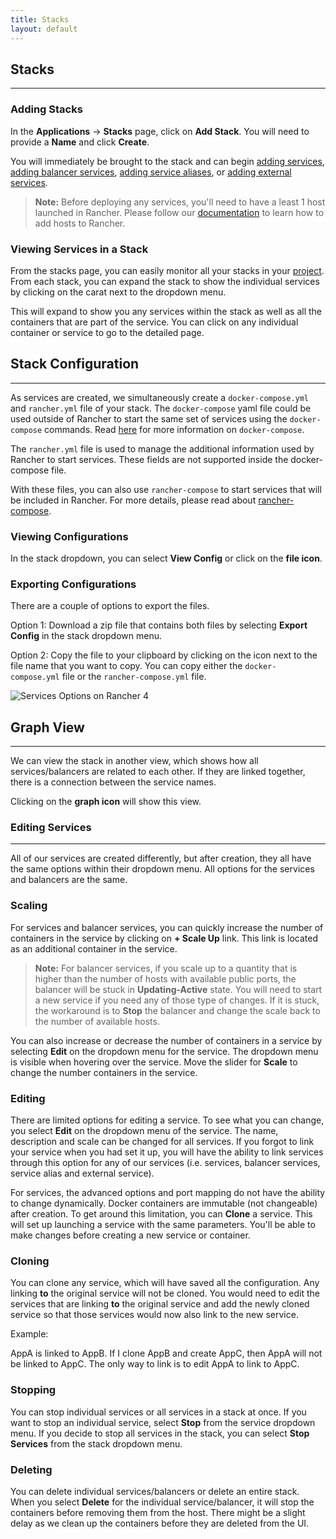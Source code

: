 ```yaml
---
title: Stacks
layout: default
---
```


## Stacks
---

### Adding Stacks

In the **Applications** -> **Stacks** page, click on **Add Stack**. You will need to provide a **Name** and click **Create**. 

You will immediately be brought to the stack and can begin [adding services]({{site.baseurl}}/docs/rancher-ui/applications/stacks/adding-services/), [adding balancer services]({{site.baseurl}}/docs/rancher-ui/applications/stacks/adding-balancers/), [adding service aliases]({{site.baseurl}}/docs/rancher-ui/applications/stacks/adding-service-alias), or [adding external services]({{site.baseurl}}/docs/rancher-ui/applications/stacks/adding-external-services).

> **Note:** Before deploying any services, you'll need to have a least 1 host launched in Rancher. Please follow our [documentation]({{site.baseurl}}/docs/rancher-ui/infrastructure/hosts) to learn how to add hosts to Rancher.

### Viewing Services in a Stack 

From the stacks page, you can easily monitor all your stacks in your [project]({{site.baseurl}}/docs/configuration/projects/). From each stack, you can expand the stack to show the individual services by clicking on the carat next to the dropdown menu.

This will expand to show you any services within the stack as well as all the containers that are part of the service. You can click on any individual container or service to go to the detailed page.

## Stack Configuration
---

As services are created, we simultaneously create a `docker-compose.yml` and `rancher.yml` file of your stack. The `docker-compose` yaml file could be used outside of Rancher to start the same set of services using the `docker-compose` commands. Read [here](https://docs.docker.com/compose/) for more information on `docker-compose`. 

The `rancher.yml` file is used to manage the additional information used by Rancher to start services. These fields are not supported inside the docker-compose file.

With these files, you can also use `rancher-compose` to start services that will be included in Rancher. For more details, please read about [rancher-compose]({{site.baseurl}}/docs/rancher-compose/).

### Viewing Configurations

In the stack dropdown, you can select **View Config** or click on the **file icon**.

### Exporting Configurations

There are a couple of options to export the files. 

Option 1: Download a zip file that contains both files by selecting **Export Config** in the stack dropdown menu.

Option 2: Copy the file to your clipboard by clicking on the icon next to the file name that you want to copy. You can copy either the `docker-compose.yml` file or the `rancher-compose.yml` file. 

![Services Options on Rancher 4]({{site.baseurl}}/img/rancher_stacks_1.png)

## Graph View 
---

We can view the stack in another view, which shows how all services/balancers are related to each other. If they are linked together, there is a connection between the service names. 

Clicking on the **graph icon** will show this view.

### Editing Services
---

All of our services are created differently, but after creation, they all have the same options within their dropdown menu. All options for the services and balancers are the same. 

### Scaling

For services and balancer services, you can quickly increase the number of containers in the service by clicking on **+ Scale Up** link. This link is located as an additional container in the service.

> **Note:** For balancer services, if you scale up to a quantity that is higher than the number of hosts with available public ports, the balancer will be stuck in **Updating-Active** state. You will need to start a new service if you need any of those type of changes. If it is stuck, the workaround is to **Stop** the balancer and change the scale back to the number of available hosts.

You can also increase or decrease the number of containers in a service by selecting **Edit** on the dropdown menu for the service. The dropdown menu is visible when hovering over the service. Move the slider for **Scale** to change the number containers in the service.

### Editing 
There are limited options for editing a service. To see what you can change, you select **Edit** on the dropdown menu of the service. The name, description and scale can be changed for all services. If you forgot to link your service when you had set it up, you will have the ability to link services through this option for any of our services (i.e. services, balancer services, service alias and external service).

For services, the advanced options and port mapping do not have the ability to change dynamically. Docker containers are immutable (not changeable) after creation. To get around this limitation, you can **Clone** a service. This will set up launching a service with the same parameters. You'll be able to make changes before creating a new service or container. 

### Cloning

You can clone any service, which will have saved all the configuration. Any linking **to** the original service will not be cloned. You would need to edit the services that are linking **to** the original service and add the newly cloned service so that those services would now also link to the new service.

Example:

AppA is linked to AppB. If I clone AppB and create AppC, then AppA will not be linked to AppC. The only way to link is to edit AppA to link to AppC.

### Stopping 

You can stop individual services or all services in a stack at once. If you want to stop an individual service, select **Stop** from the service dropdown menu. If you decide to stop all services in the stack, you can select **Stop Services** from the stack dropdown menu.

### Deleting

You can delete individual services/balancers or delete an entire stack. When you select **Delete** for the individual service/balancer, it will stop the containers before removing them from the host. There might be a slight delay as we clean up the containers before they are deleted from the UI.

